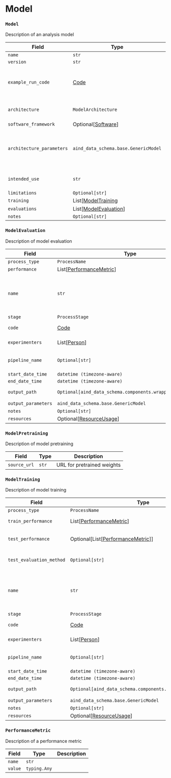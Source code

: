 # Model

### `Model`

Description of an analysis model

| Field | Type | Description |
|-------|------|-------------|
| `name` | `str` |  |
| `version` | `str` |  |
| `example_run_code` | [Code](components/identifiers#Code) | Code to run the model, possibly including example parameters/data |
| `architecture` | `ModelArchitecture` | Model architecture / type of model |
| `software_framework` | Optional[[Software](components/identifiers#Software)] |  |
| `architecture_parameters` | `aind_data_schema.base.GenericModel` | Parameters of model architecture, such as input signature or number of layers. |
| `intended_use` | `str` | Semantic description of intended use |
| `limitations` | `Optional[str]` |  |
| `training` | List[[ModelTraining](model#ModelTraining) | [ModelPretraining](model#ModelPretraining)] |  |
| `evaluations` | List[[ModelEvaluation](model#ModelEvaluation)] |  |
| `notes` | `Optional[str]` |  |


### `ModelEvaluation`

Description of model evaluation

| Field | Type | Description |
|-------|------|-------------|
| `process_type` | `ProcessName` |  |
| `performance` | List[[PerformanceMetric](model#PerformanceMetric)] |  |
| `name` | `str` | ('Unique name of the processing step.', ' If not provided, the type will be used as the name.') |
| `stage` | `ProcessStage` |  |
| `code` | [Code](components/identifiers#Code) | Code used for processing |
| `experimenters` | List[[Person](components/identifiers#Person)] | People responsible for processing |
| `pipeline_name` | `Optional[str]` | Pipeline names must exist in Processing.pipelines |
| `start_date_time` | `datetime (timezone-aware)` |  |
| `end_date_time` | `datetime (timezone-aware)` |  |
| `output_path` | `Optional[aind_data_schema.components.wrappers.AssetPath]` | Path to processing outputs, if stored. |
| `output_parameters` | `aind_data_schema.base.GenericModel` | Output parameters |
| `notes` | `Optional[str]` |  |
| `resources` | Optional[[ResourceUsage](processing#ResourceUsage)] |  |


### `ModelPretraining`

Description of model pretraining

| Field | Type | Description |
|-------|------|-------------|
| `source_url` | `str` | URL for pretrained weights |


### `ModelTraining`

Description of model training

| Field | Type | Description |
|-------|------|-------------|
| `process_type` | `ProcessName` |  |
| `train_performance` | List[[PerformanceMetric](model#PerformanceMetric)] | Performance on training set |
| `test_performance` | Optional[List[[PerformanceMetric](model#PerformanceMetric)]] | Performance on test data, evaluated during training |
| `test_evaluation_method` | `Optional[str]` | Approach to cross-validation or Train/test splitting |
| `name` | `str` | ('Unique name of the processing step.', ' If not provided, the type will be used as the name.') |
| `stage` | `ProcessStage` |  |
| `code` | [Code](components/identifiers#Code) | Code used for processing |
| `experimenters` | List[[Person](components/identifiers#Person)] | People responsible for processing |
| `pipeline_name` | `Optional[str]` | Pipeline names must exist in Processing.pipelines |
| `start_date_time` | `datetime (timezone-aware)` |  |
| `end_date_time` | `datetime (timezone-aware)` |  |
| `output_path` | `Optional[aind_data_schema.components.wrappers.AssetPath]` | Path to processing outputs, if stored. |
| `output_parameters` | `aind_data_schema.base.GenericModel` | Output parameters |
| `notes` | `Optional[str]` |  |
| `resources` | Optional[[ResourceUsage](processing#ResourceUsage)] |  |


### `PerformanceMetric`

Description of a performance metric

| Field | Type | Description |
|-------|------|-------------|
| `name` | `str` |  |
| `value` | `typing.Any` |  |
